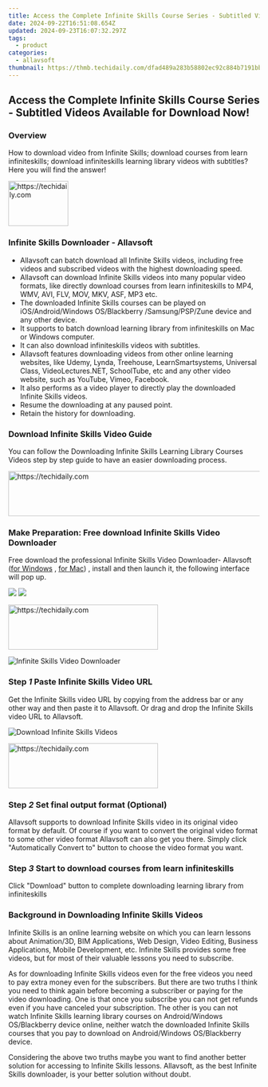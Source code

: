 ```yaml
---
title: Access the Complete Infinite Skills Course Series - Subtitled Videos Available for Download Now!
date: 2024-09-22T16:51:08.654Z
updated: 2024-09-23T16:07:32.297Z
tags:
  - product
categories:
  - allavsoft
thumbnail: https://thmb.techidaily.com/dfad489a283b58802ec92c884b7191bbab4a284ecb771027987a79177a9a76e0.jpg
---
```


## Access the Complete Infinite Skills Course Series - Subtitled Videos Available for Download Now!

### Overview

How to download video from Infinite Skills; download courses from learn infiniteskills; download infiniteskills learning library videos with subtitles? Here you will find the answer!

<!-- affiliate ads begin -->
<a href="https://25home.pxf.io/c/5597632/2148635/16836" target="_top" id="2148635">
  <img src="//a.impactradius-go.com/display-ad/16836-2148635" border="0" alt="https://techidaily.com" width="120" height="90"/>
</a>
<img height="0" width="0" src="https://25home.pxf.io/i/5597632/2148635/16836" style="position:absolute;visibility:hidden;" border="0" />
<!-- affiliate ads end -->

### Infinite Skills Downloader - Allavsoft

* Allavsoft can batch download all Infinite Skills videos, including free videos and subscribed videos with the highest downloading speed.
* Allavsoft can download Infinite Skills videos into many popular video formats, like directly download courses from learn infiniteskills to MP4, WMV, AVI, FLV, MOV, MKV, ASF, MP3 etc.
* The downloaded Infinite Skills courses can be played on iOS/Android/Windows OS/Blackberry /Samsung/PSP/Zune device and any other device.
* It supports to batch download learning library from infiniteskills on Mac or Windows computer.
* It can also download infiniteskills videos with subtitles.
* Allavsoft features downloading videos from other online learning websites, like Udemy, Lynda, Treehouse, LearnSmartsystems, Universal Class, VideoLectures.NET, SchoolTube, etc and any other video website, such as YouTube, Vimeo, Facebook.
* It also performs as a video player to directly play the downloaded Infinite Skills videos.
* Resume the downloading at any paused point.
* Retain the history for downloading.

### Download Infinite Skills Video Guide

You can follow the Downloading Infinite Skills Learning Library Courses Videos step by step guide to have an easier downloading process.

<!-- affiliate ads begin -->
<a href="https://appsumo.8odi.net/c/5597632/2123731/7443" target="_top" id="2123731">
  <img src="//a.impactradius-go.com/display-ad/7443-2123731" border="0" alt="https://techidaily.com" width="728" height="90"/>
</a>
<img height="0" width="0" src="https://appsumo.8odi.net/i/5597632/2123731/7443" style="position:absolute;visibility:hidden;" border="0" />
<!-- affiliate ads end -->

### Make Preparation: Free download Infinite Skills Video Downloader

Free download the professional Infinite Skills Video Downloader- Allavsoft ([for Windows](https://tools.techidaily.com/allavsoft/products/) , [for Mac](https://tools.techidaily.com/allavsoft/products/)) , install and then launch it, the following interface will pop up.

[![](https://www.allavsoft.com/how-to/../images/how-to/free-download-win.jpg)](https://tools.techidaily.com/allavsoft/products/) [![](https://www.allavsoft.com/how-to/../images/how-to/free-download-mac.jpg)](https://tools.techidaily.com/allavsoft/products/)

<!-- affiliate ads begin -->
<a href="https://laganoo.pxf.io/c/5597632/1528681/16446" target="_top" id="1528681">
  <img src="//a.impactradius-go.com/display-ad/16446-1528681" border="0" alt="https://techidaily.com" width="300" height="90"/>
</a>
<img height="0" width="0" src="https://laganoo.pxf.io/i/5597632/1528681/16446" style="position:absolute;visibility:hidden;" border="0" />
<!-- affiliate ads end -->

![Infinite Skills Video Downloader](https://www.allavsoft.com/how-to/../images/allavsoft/screen-shot-600.jpg)

### Step _1_ Paste Infinite Skills Video URL

Get the Infinite Skills video URL by copying from the address bar or any other way and then paste it to Allavsoft. Or drag and drop the Infinite Skills video URL to Allavsoft.

![Download Infinite Skills Videos](https://www.allavsoft.com/how-to/../images/how-to/download-jibjab-videos/download-jibjab-videos.jpg)

<!-- affiliate ads begin -->
<a href="https://aligracehair.sjv.io/c/5597632/2135414/19272" target="_top" id="2135414">
  <img src="//a.impactradius-go.com/display-ad/19272-2135414" border="0" alt="https://techidaily.com" width="300" height="90"/>
</a>
<img height="0" width="0" src="https://aligracehair.sjv.io/i/5597632/2135414/19272" style="position:absolute;visibility:hidden;" border="0" />
<!-- affiliate ads end -->

### Step _2_ Set final output format (Optional)

Allavsoft supports to download Infinite Skills video in its original video format by default. Of course if you want to convert the original video format to some other video format Allavsoft can also get you there. Simply click "Automatically Convert to" button to choose the video format you want.

### Step _3_ Start to download courses from learn infiniteskills

Click "Download" button to complete downloading learning library from infiniteskills

### Background in Downloading Infinite Skills Videos

Infinite Skills is an online learning website on which you can learn lessons about Animation/3D, BIM Applications, Web Design, Video Editing, Business Applications, Mobile Development, etc. Infinite Skills provides some free videos, but for most of their valuable lessons you need to subscribe.

As for downloading Infinite Skills videos even for the free videos you need to pay extra money even for the subscribers. But there are two truths I think you need to think again before becoming a subscriber or paying for the video downloading. One is that once you subscribe you can not get refunds even if you have canceled your subscription. The other is you can not watch Infinite Skills learning library courses on Android/Windows OS/Blackberry device online, neither watch the downloaded Infinite Skills courses that you pay to download on Android/Windows OS/Blackberry device.

Considering the above two truths maybe you want to find another better solution for accessing to Infinite Skills lessons. Allavsoft, as the best Infinite Skills downloader, is your better solution without doubt.

<ins class="adsbygoogle"
     style="display:block"
     data-ad-format="autorelaxed"
     data-ad-client="ca-pub-7571918770474297"
     data-ad-slot="1223367746"></ins>

<ins class="adsbygoogle"
     style="display:block"
     data-ad-client="ca-pub-7571918770474297"
     data-ad-slot="8358498916"
     data-ad-format="auto"
     data-full-width-responsive="true"></ins>



